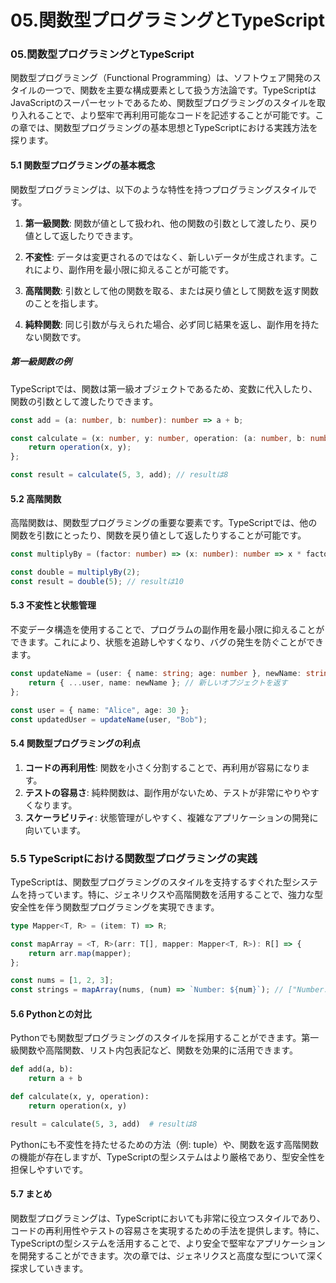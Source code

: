 # 05.関数型プログラミングとTypeScript

### 05.関数型プログラミングとTypeScript

関数型プログラミング（Functional Programming）は、ソフトウェア開発のスタイルの一つで、関数を主要な構成要素として扱う方法論です。TypeScriptはJavaScriptのスーパーセットであるため、関数型プログラミングのスタイルを取り入れることで、より堅牢で再利用可能なコードを記述することが可能です。この章では、関数型プログラミングの基本思想とTypeScriptにおける実践方法を探ります。

#### 5.1 関数型プログラミングの基本概念

関数型プログラミングは、以下のような特性を持つプログラミングスタイルです。

1. **第一級関数**: 関数が値として扱われ、他の関数の引数として渡したり、戻り値として返したりできます。

2. **不変性**: データは変更されるのではなく、新しいデータが生成されます。これにより、副作用を最小限に抑えることが可能です。

3. **高階関数**: 引数として他の関数を取る、または戻り値として関数を返す関数のことを指します。

4. **純粋関数**: 同じ引数が与えられた場合、必ず同じ結果を返し、副作用を持たない関数です。

##### 第一級関数の例
TypeScriptでは、関数は第一級オブジェクトであるため、変数に代入したり、関数の引数として渡したりできます。

```typescript
const add = (a: number, b: number): number => a + b;

const calculate = (x: number, y: number, operation: (a: number, b: number) => number): number => {
    return operation(x, y);
};

const result = calculate(5, 3, add); // resultは8
```

#### 5.2 高階関数

高階関数は、関数型プログラミングの重要な要素です。TypeScriptでは、他の関数を引数にとったり、関数を戻り値として返したりすることが可能です。

```typescript
const multiplyBy = (factor: number) => (x: number): number => x * factor;

const double = multiplyBy(2);
const result = double(5); // resultは10
```

#### 5.3 不変性と状態管理

不変データ構造を使用することで、プログラムの副作用を最小限に抑えることができます。これにより、状態を追跡しやすくなり、バグの発生を防ぐことができます。

```typescript
const updateName = (user: { name: string; age: number }, newName: string) => {
    return { ...user, name: newName }; // 新しいオブジェクトを返す
};

const user = { name: "Alice", age: 30 };
const updatedUser = updateName(user, "Bob");
```

#### 5.4 関数型プログラミングの利点

1. **コードの再利用性**: 関数を小さく分割することで、再利用が容易になります。
2. **テストの容易さ**: 純粋関数は、副作用がないため、テストが非常にやりやすくなります。
3. **スケーラビリティ**: 状態管理がしやすく、複雑なアプリケーションの開発に向いています。

### 5.5 TypeScriptにおける関数型プログラミングの実践

TypeScriptは、関数型プログラミングのスタイルを支持するすぐれた型システムを持っています。特に、ジェネリクスや高階関数を活用することで、強力な型安全性を伴う関数型プログラミングを実現できます。

```typescript
type Mapper<T, R> = (item: T) => R;

const mapArray = <T, R>(arr: T[], mapper: Mapper<T, R>): R[] => {
    return arr.map(mapper);
};

const nums = [1, 2, 3];
const strings = mapArray(nums, (num) => `Number: ${num}`); // ["Number: 1", "Number: 2", "Number: 3"]
```

#### 5.6 Pythonとの対比

Pythonでも関数型プログラミングのスタイルを採用することができます。第一級関数や高階関数、リスト内包表記など、関数を効果的に活用できます。

```python
def add(a, b):
    return a + b

def calculate(x, y, operation):
    return operation(x, y)

result = calculate(5, 3, add)  # resultは8
```

Pythonにも不変性を持たせるための方法（例: tuple）や、関数を返す高階関数の機能が存在しますが、TypeScriptの型システムはより厳格であり、型安全性を担保しやすいです。

#### 5.7 まとめ

関数型プログラミングは、TypeScriptにおいても非常に役立つスタイルであり、コードの再利用性やテストの容易さを実現するための手法を提供します。特に、TypeScriptの型システムを活用することで、より安全で堅牢なアプリケーションを開発することができます。次の章では、ジェネリクスと高度な型について深く探求していきます。

